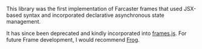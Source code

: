 This library was the first implementation of Farcaster frames that used JSX-based syntax and incorporated declarative asynchronous state management.

It has since been deprecated and kindly incorporated into [frames.js](https://github.com/framesjs/frames.js). For future Frame development, I would recommend [Frog](https://frog.fm).
